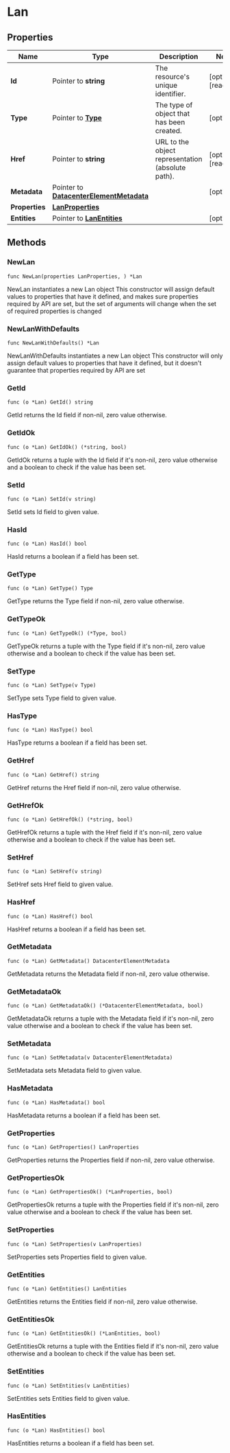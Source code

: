 # Lan

## Properties

|Name | Type | Description | Notes|
|------------ | ------------- | ------------- | -------------|
|**Id** | Pointer to **string** | The resource&#39;s unique identifier. | [optional] [readonly] |
|**Type** | Pointer to [**Type**](Type.md) | The type of object that has been created. | [optional] |
|**Href** | Pointer to **string** | URL to the object representation (absolute path). | [optional] [readonly] |
|**Metadata** | Pointer to [**DatacenterElementMetadata**](DatacenterElementMetadata.md) |  | [optional] |
|**Properties** | [**LanProperties**](LanProperties.md) |  | |
|**Entities** | Pointer to [**LanEntities**](LanEntities.md) |  | [optional] |

## Methods

### NewLan

`func NewLan(properties LanProperties, ) *Lan`

NewLan instantiates a new Lan object
This constructor will assign default values to properties that have it defined,
and makes sure properties required by API are set, but the set of arguments
will change when the set of required properties is changed

### NewLanWithDefaults

`func NewLanWithDefaults() *Lan`

NewLanWithDefaults instantiates a new Lan object
This constructor will only assign default values to properties that have it defined,
but it doesn't guarantee that properties required by API are set

### GetId

`func (o *Lan) GetId() string`

GetId returns the Id field if non-nil, zero value otherwise.

### GetIdOk

`func (o *Lan) GetIdOk() (*string, bool)`

GetIdOk returns a tuple with the Id field if it's non-nil, zero value otherwise
and a boolean to check if the value has been set.

### SetId

`func (o *Lan) SetId(v string)`

SetId sets Id field to given value.

### HasId

`func (o *Lan) HasId() bool`

HasId returns a boolean if a field has been set.

### GetType

`func (o *Lan) GetType() Type`

GetType returns the Type field if non-nil, zero value otherwise.

### GetTypeOk

`func (o *Lan) GetTypeOk() (*Type, bool)`

GetTypeOk returns a tuple with the Type field if it's non-nil, zero value otherwise
and a boolean to check if the value has been set.

### SetType

`func (o *Lan) SetType(v Type)`

SetType sets Type field to given value.

### HasType

`func (o *Lan) HasType() bool`

HasType returns a boolean if a field has been set.

### GetHref

`func (o *Lan) GetHref() string`

GetHref returns the Href field if non-nil, zero value otherwise.

### GetHrefOk

`func (o *Lan) GetHrefOk() (*string, bool)`

GetHrefOk returns a tuple with the Href field if it's non-nil, zero value otherwise
and a boolean to check if the value has been set.

### SetHref

`func (o *Lan) SetHref(v string)`

SetHref sets Href field to given value.

### HasHref

`func (o *Lan) HasHref() bool`

HasHref returns a boolean if a field has been set.

### GetMetadata

`func (o *Lan) GetMetadata() DatacenterElementMetadata`

GetMetadata returns the Metadata field if non-nil, zero value otherwise.

### GetMetadataOk

`func (o *Lan) GetMetadataOk() (*DatacenterElementMetadata, bool)`

GetMetadataOk returns a tuple with the Metadata field if it's non-nil, zero value otherwise
and a boolean to check if the value has been set.

### SetMetadata

`func (o *Lan) SetMetadata(v DatacenterElementMetadata)`

SetMetadata sets Metadata field to given value.

### HasMetadata

`func (o *Lan) HasMetadata() bool`

HasMetadata returns a boolean if a field has been set.

### GetProperties

`func (o *Lan) GetProperties() LanProperties`

GetProperties returns the Properties field if non-nil, zero value otherwise.

### GetPropertiesOk

`func (o *Lan) GetPropertiesOk() (*LanProperties, bool)`

GetPropertiesOk returns a tuple with the Properties field if it's non-nil, zero value otherwise
and a boolean to check if the value has been set.

### SetProperties

`func (o *Lan) SetProperties(v LanProperties)`

SetProperties sets Properties field to given value.


### GetEntities

`func (o *Lan) GetEntities() LanEntities`

GetEntities returns the Entities field if non-nil, zero value otherwise.

### GetEntitiesOk

`func (o *Lan) GetEntitiesOk() (*LanEntities, bool)`

GetEntitiesOk returns a tuple with the Entities field if it's non-nil, zero value otherwise
and a boolean to check if the value has been set.

### SetEntities

`func (o *Lan) SetEntities(v LanEntities)`

SetEntities sets Entities field to given value.

### HasEntities

`func (o *Lan) HasEntities() bool`

HasEntities returns a boolean if a field has been set.



